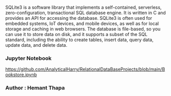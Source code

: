 SQLite3 is a software library that implements a self-contained, serverless, zero-configuration, transactional SQL database engine. It is written in C and provides an API for accessing the database. SQLite3 is often used for embedded systems, IoT devices, and mobile devices, as well as for local storage and caching in web browsers. The database is file-based, so you can use it to store data on disk, and it supports a subset of the SQL standard, including the ability to create tables, insert data, query data, update data, and delete data.

### Jupyter Notebook 

https://github.com/AnalyticalHarry/RelationalDataBaseProjects/blob/main/Bookstore.ipynb

### Author : Hemant Thapa 
